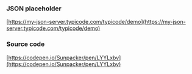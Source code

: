 ### JSON placeholder
[https://my-json-server.typicode.com/typicode/demo](https://my-json-server.typicode.com/typicode/demo)

### Source code
[https://codepen.io/Sunpacker/pen/LYYLxbv](https://codepen.io/Sunpacker/pen/LYYLxbv)
